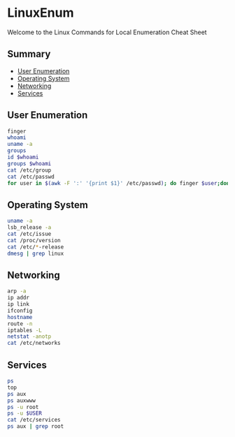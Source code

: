 # LinuxEnum
Welcome to the Linux Commands for Local Enumeration Cheat Sheet


## Summary

* [User Enumeration](#userenumeration)
* [Operating System](#operatingsystem)
* [Networking](#network)
* [Services](#services)






## User Enumeration

```bash
finger
whoami
uname -a
groups
id $whoami
groups $whoami
cat /etc/group
cat /etc/passwd
for user in $(awk -F ':' '{print $1}' /etc/passwd); do finger $user;done |grep Shell  2>/dev/null
```

## Operating System

```bash
uname -a
lsb_release -a
cat /etc/issue  
cat /proc/version
cat /etc/*-release
dmesg | grep linux 
```


## Networking

```bash
arp -a
ip addr
ip link
ifconfig
hostname
route -n
iptables -L
netstat -anotp
cat /etc/networks 

```
## Services

```bash
ps
top
ps aux
ps auxwww
ps -u root
ps -u $USER
cat /etc/services
ps aux | grep root
```
